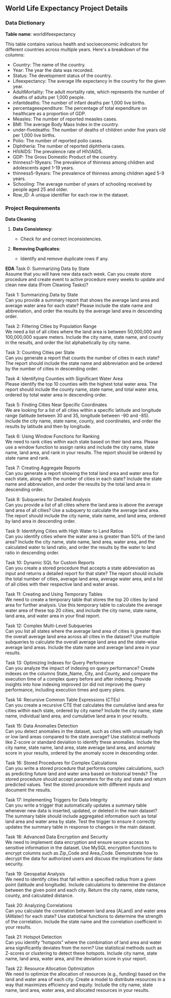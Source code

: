 ## World Life Expectancy Project Details
### Data Dictionary

**Table name**: worldlifeexpectancy

This table contains various health and socioeconomic indicators for different countries across multiple years. Here's a breakdown of the columns:

- Country: The name of the country.
- Year: The year the data was recorded.
- Status: The development status of the country.
- Lifeexpectancy: The average life expectancy in the country for the given year.
- AdultMortality: The adult mortality rate, which represents the number of deaths of adults per 1,000 people.
- infantdeaths: The number of infant deaths per 1,000 live births.
- percentageexpenditure: The percentage of total expenditure on healthcare as a proportion of GDP.
- Measles: The number of reported measles cases.
- BMI: The average Body Mass Index in the country.
- under-fivedeaths: The number of deaths of children under five years old per 1,000 live births.
- Polio: The number of reported polio cases.
- Diphtheria: The number of reported diphtheria cases.
- HIVAIDS: The prevalence rate of HIV/AIDS.
- GDP: The Gross Domestic Product of the country.
- thinness1-19years: The prevalence of thinness among children and adolescents aged 1-19 years.
- thinness5-9years: The prevalence of thinness among children aged 5-9 years.
- Schooling: The average number of years of schooling received by people aged 25 and older.
- Row_ID: A unique identifier for each row in the dataset.

### Project Requirements
**Data Cleaning**  
1. **Data Consistency**:  
   - Check for and correct inconsistencies.

2. **Removing Duplicates**:  
   - Identify and remove duplicate rows if any.

**EDA**
Task 0: Summarizing Data by State  
Assume that you will have new data each week. Can you create store procedure and create event to active procedure every weeks to update and clean new data (From Cleaning Tasks)?

Task 1: Summarizing Data by State  
Can you provide a summary report that shows the average land area and average water area for each state? Please include the state name and abbreviation, and order the results by the average land area in descending order.

Task 2: Filtering Cities by Population Range  
We need a list of all cities where the land area is between 50,000,000 and 100,000,000 square meters. Include the city name, state name, and county in the results, and order the list alphabetically by city name.

Task 3: Counting Cities per State  
Can you generate a report that counts the number of cities in each state? The report should include the state name and abbreviation and be ordered by the number of cities in descending order.

Task 4: Identifying Counties with Significant Water Area  
Please identify the top 10 counties with the highest total water area. The report should include the county name, state name, and total water area, ordered by total water area in descending order.

Task 5: Finding Cities Near Specific Coordinates  
We are looking for a list of all cities within a specific latitude and longitude range (latitude between 30 and 35, longitude between -90 and -85). Include the city name, state name, county, and coordinates, and order the results by latitude and then by longitude.

Task 6: Using Window Functions for Ranking  
We need to rank cities within each state based on their land area. Please use a window function to assign ranks and include the city name, state name, land area, and rank in your results. The report should be ordered by state name and rank.

Task 7: Creating Aggregate Reports  
Can you generate a report showing the total land area and water area for each state, along with the number of cities in each state? Include the state name and abbreviation, and order the results by the total land area in descending order.

Task 8: Subqueries for Detailed Analysis  
Can you provide a list of all cities where the land area is above the average land area of all cities? Use a subquery to calculate the average land area. The report should include the city name, state name, and land area, ordered by land area in descending order.

Task 9: Identifying Cities with High Water to Land Ratios  
Can you identify cities where the water area is greater than 50% of the land area? Include the city name, state name, land area, water area, and the calculated water to land ratio, and order the results by the water to land ratio in descending order.

Task 10: Dynamic SQL for Custom Reports  
Can you create a stored procedure that accepts a state abbreviation as input and returns a detailed report for that state? The report should include the total number of cities, average land area, average water area, and a list of all cities with their respective land and water areas.

Task 11: Creating and Using Temporary Tables  
We need to create a temporary table that stores the top 20 cities by land area for further analysis. Use this temporary table to calculate the average water area of these top 20 cities, and include the city name, state name, land area, and water area in your final report.

Task 12: Complex Multi-Level Subqueries  
Can you list all states where the average land area of cities is greater than the overall average land area across all cities in the dataset? Use multiple subqueries to calculate the overall average land area and the state-wise average land areas. Include the state name and average land area in your results.

Task 13: Optimizing Indexes for Query Performance  
Can you analyze the impact of indexing on query performance? Create indexes on the columns State_Name, City, and County, and compare the execution time of a complex query before and after indexing. Provide insights into how indexing improved (or did not improve) the query performance, including execution times and query plans.

Task 14: Recursive Common Table Expressions (CTEs)  
Can you create a recursive CTE that calculates the cumulative land area for cities within each state, ordered by city name? Include the city name, state name, individual land area, and cumulative land area in your results.

Task 15: Data Anomalies Detection  
Can you detect anomalies in the dataset, such as cities with unusually high or low land areas compared to the state average? Use statistical methods like Z-score or standard deviation to identify these anomalies. Include the city name, state name, land area, state average land area, and anomaly score in your results, ordered by the anomaly score in descending order.

Task 16: Stored Procedures for Complex Calculations  
Can you write a stored procedure that performs complex calculations, such as predicting future land and water area based on historical trends? The stored procedure should accept parameters for the city and state and return predicted values. Test the stored procedure with different inputs and document the results.

Task 17: Implementing Triggers for Data Integrity  
Can you write a trigger that automatically updates a summary table whenever new data is inserted, updated, or deleted in the main dataset? The summary table should include aggregated information such as total land area and water area by state. Test the trigger to ensure it correctly updates the summary table in response to changes in the main dataset.

Task 18: Advanced Data Encryption and Security  
We need to implement data encryption and ensure secure access to sensitive information in the dataset. Use MySQL encryption functions to encrypt columns such as Zip_Code and Area_Code. Demonstrate how to decrypt the data for authorized users and discuss the implications for data security.

Task 19: Geospatial Analysis  
We need to identify cities that fall within a specified radius from a given point (latitude and longitude). Include calculations to determine the distance between the given point and each city. Return the city name, state name, county, and calculated distance.

Task 20: Analyzing Correlations  
Can you calculate the correlation between land area (ALand) and water area (AWater) for each state? Use statistical functions to determine the strength of the correlation. Include the state name and the correlation coefficient in your results.

Task 21: Hotspot Detection  
Can you identify “hotspots” where the combination of land area and water area significantly deviates from the norm? Use statistical methods such as Z-scores or clustering to detect these hotspots. Include city name, state name, land area, water area, and the deviation score in your report.

Task 22: Resource Allocation Optimization  
We need to optimize the allocation of resources (e.g., funding) based on the land and water area of each city. Create a model to distribute resources in a way that maximizes efficiency and equity. Include the city name, state name, land area, water area, and allocated resources in your results.
